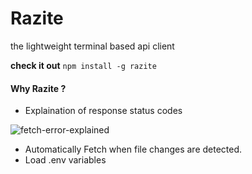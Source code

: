 # Razite

the lightweight terminal based api client

**check it out** `npm install -g razite`

#### Why Razite ?

- Explaination of response status codes

![fetch-error-explained](https://user-images.githubusercontent.com/85863923/132039743-471ae2c5-e668-4020-bde4-efb496dadbae.png)

- Automatically Fetch when file changes are detected.
- Load .env variables
